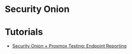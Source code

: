 # Security Onion


# Tutorials

* [Security Onion + Proxmox Testing: Endpoint Reporting](https://bilk0h.com/posts/security-onion-proxmox-endpoints)

